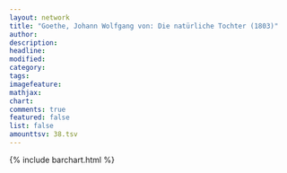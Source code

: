 ```yaml
---
layout: network
title: "Goethe, Johann Wolfgang von: Die natürliche Tochter (1803)"
author:
description:
headline:
modified:
category:
tags:
imagefeature: 
mathjax: 
chart: 
comments: true
featured: false
list: false
amounttsv: 38.tsv
---
```

{% include barchart.html %}
